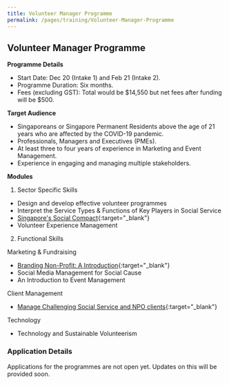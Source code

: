 ```yaml
---
title: Volunteer Manager Programme
permalink: /pages/training/Volunteer-Manager-Programme
---
```


## Volunteer Manager Programme

**Programme Details**
-   Start Date: Dec 20 (Intake 1) and Feb 21 (Intake 2).
-   Programme Duration: Six months. 
-   Fees (excluding GST): Total would be $14,550 but net fees after funding will be $500.  

**Target Audience**

-   Singaporeans or Singapore Permanent Residents above the age of 21 years who are affected by the COVID-19 pandemic.
-   Professionals, Managers and Executives (PMEs).
-   At least three to four years of experience in Marketing and Event Management.
-   Experience in engaging and managing multiple stakeholders.  

**Modules**

1. Sector Specific Skills 

-   Design and develop effective volunteer programmes
-   Interpret the Service Types & Functions of Key Players in Social Service
-   [Singapore's Social Compact](https://www.learningcloud.sg/pages/coursedescription.jsf?courseId=1233736&catalogId=1700){:target="_blank"}
-   Volunteer Experience Management 

2. Functional Skills

Marketing & Fundraising
-   [Branding Non-Profit: A Introduction](https://e-services.ncss.gov.sg/Training/Course/TemplateSearch?Filter.Keyword=branding+non-profit&Filter.CourseDatesString=&Filter.TypeOfCourse.Value=&Filter.TypeOfCourse.Label=&Filter.CourseSubCategory.Id=&Filter.CourseSubCategory.LogicalName=&Filter.CourseSubCategory.Name=&Filter.CourseSubCategory.ToRemove=){:target="_blank"}  
-   Social Media Management for Social Cause
-   An Introduction to Event Management

Client Management
-   [Manage Challenging Social Service and NPO clients](https://e-services.ncss.gov.sg/Training/Course/TemplateSearch?Filter.Keyword=manage+challenging&Filter.CourseDatesString=&Filter.TypeOfCourse.Value=&Filter.TypeOfCourse.Label=&Filter.CourseSubCategory.Id=&Filter.CourseSubCategory.LogicalName=&Filter.CourseSubCategory.Name=&Filter.CourseSubCategory.ToRemove=){:target="_blank"}  

Technology
-   Technology and Sustainable Volunteerism

### Application Details 

Applications for the programmes are not open yet. Updates on this will be provided soon.
